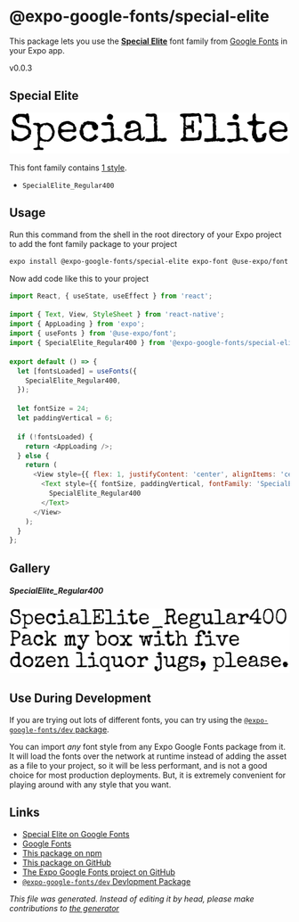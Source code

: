# @expo-google-fonts/special-elite

This package lets you use the [**Special Elite**](https://fonts.google.com/specimen/Special+Elite) font family from [Google Fonts](https://fonts.google.com/) in your Expo app.

v0.0.3

## Special Elite

![Special Elite](./font-family.png)

This font family contains [1 style](#gallery).

- `SpecialElite_Regular400`

## Usage

Run this command from the shell in the root directory of your Expo project to add the font family package to your project
```sh
expo install @expo-google-fonts/special-elite expo-font @use-expo/font
```

Now add code like this to your project
```js
import React, { useState, useEffect } from 'react';

import { Text, View, StyleSheet } from 'react-native';
import { AppLoading } from 'expo';
import { useFonts } from '@use-expo/font';
import { SpecialElite_Regular400 } from '@expo-google-fonts/special-elite';

export default () => {
  let [fontsLoaded] = useFonts({
    SpecialElite_Regular400,
  });

  let fontSize = 24;
  let paddingVertical = 6;

  if (!fontsLoaded) {
    return <AppLoading />;
  } else {
    return (
      <View style={{ flex: 1, justifyContent: 'center', alignItems: 'center' }}>
        <Text style={{ fontSize, paddingVertical, fontFamily: 'SpecialElite_Regular400' }}>
          SpecialElite_Regular400
        </Text>
      </View>
    );
  }
};

```

## Gallery

##### SpecialElite_Regular400
![SpecialElite_Regular400](./1a1b32a7d4f38d2ebfa68de6ead2295ba312231237e0088e5d4fc3e1c66a516d.ttf.png)


## Use During Development

If you are trying out lots of different fonts, you can try using the [`@expo-google-fonts/dev` package](https://www.npmjs.com/package/@expo-google-fonts/dev).

You can import *any* font style from any Expo Google Fonts package from it. It will load the fonts
over the network at runtime instead of adding the asset as a file to your project, so it will be 
less performant, and is not a good choice for most production deployments. But, it is extremely convenient
for playing around with any style that you want.

## Links

- [Special Elite on Google Fonts](https://fonts.google.com/specimen/Special+Elite)
- [Google Fonts](https://fonts.google.com/)
- [This package on npm](https://www.npmjs.com/package/@expo-google-fonts/special-elite)
- [This package on GitHub](https://github.com/expo/google-fonts/tree/master/font-packages/special-elite)
- [The Expo Google Fonts project on GitHub](https://github.com/expo/google-fonts)
- [`@expo-google-fonts/dev` Devlopment Package](https://github.com/expo/google-fonts/tree/master/font-packages/dev)


*This file was generated. Instead of editing it by head, please make contributions to [the generator](https://github.com/expo/google-fonts/tree/master/packages/generator)*

